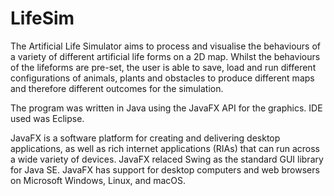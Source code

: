 # LifeSim

The Artificial Life Simulator aims to process and visualise the behaviours of a variety of different artificial life forms on a 2D map. Whilst the behaviours of the lifeforms are pre-set, the user is able to save, load and run different configurations of animals, plants and obstacles to produce different maps and therefore different outcomes for the simulation.

The program was written in Java using the JavaFX API for the graphics. IDE used was Eclipse. 

JavaFX is a software platform for creating and delivering desktop applications, as well as rich internet applications (RIAs) that can run across a wide variety of devices. JavaFX relaced Swing as the standard GUI library for Java SE. JavaFX has support for desktop computers and web browsers on Microsoft Windows, Linux, and macOS.
